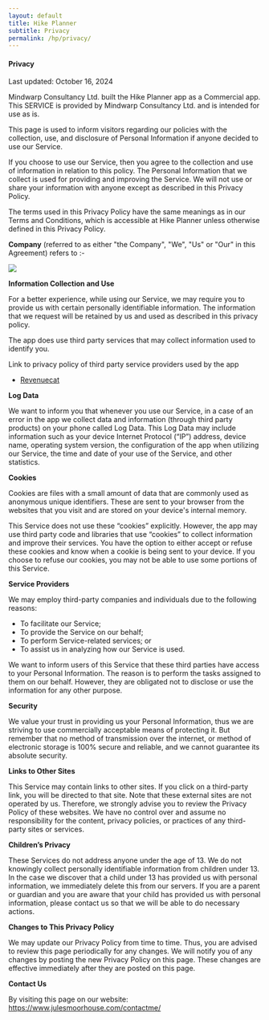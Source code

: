 ```yaml
---
layout: default
title: Hike Planner
subtitle: Privacy
permalink: /hp/privacy/
---
```


<div class="well">
<h4>Privacy</h4>

<p>Last updated: October 16, 2024</p>
<p>
Mindwarp Consultancy Ltd. built the Hike Planner app as
a Commercial app. This SERVICE is provided by
Mindwarp Consultancy Ltd.  and is intended for
use as is.
</p>

<p>
This page is used to inform visitors regarding
our policies with the collection, use, and
disclosure of Personal Information if anyone decided to use
our Service.
</p>

<p>
If you choose to use our Service, then you agree
to the collection and use of information in relation to this
policy. The Personal Information that we collect is
used for providing and improving the Service.
We will not use or share your
information with anyone except as described in this Privacy
Policy.
</p>

<p>
The terms used in this Privacy Policy have the same meanings
as in our Terms and Conditions, which is accessible at
Hike Planner unless otherwise defined in this Privacy
Policy.
</p> 

<p><strong>Company</strong> (referred to as either &quot;the Company&quot;, &quot;We&quot;, &quot;Us&quot; or &quot;Our&quot; in this Agreement) refers to :-
<div class="container-table">
	<img src="{{ site.baseurl }}/static/img/mcl-info.png"/>
</div>

</p>

<p><strong>Information Collection and Use</strong></p> 

<p>
For a better experience, while using our Service,
we may require you to provide us with certain
personally identifiable information. The
information that we request will be
retained by us and used as described in this privacy policy.
</p>

<p>
The app does use third party services that may collect
information used to identify you.
</p> 

<div>
<p>
  Link to privacy policy of third party service providers
  used by the app
</p> <ul><!----><li><a href="https://www.revenuecat.com" target="_blank">Revenuecat</a></li><!----><!----><!----><!----><!----><!----><!----><!----><!----><!----></ul>
</div>

<p><strong>Log Data</strong></p>

<p>
We want to inform you that whenever
you use our Service, in a case of an error in the
app we collect data and information (through third
party products) on your phone called Log Data. This Log Data
may include information such as your device Internet
Protocol (“IP”) address, device name, operating system
version, the configuration of the app when utilizing
our Service, the time and date of your use of the
Service, and other statistics.
</p> 

<p><strong>Cookies</strong></p>

<p>
Cookies are files with a small amount of data that are
commonly used as anonymous unique identifiers. These are
sent to your browser from the websites that you visit and
are stored on your device's internal memory.
</p>

<p>
This Service does not use these “cookies” explicitly.
However, the app may use third party code and libraries that
use “cookies” to collect information and improve their
services. You have the option to either accept or refuse
these cookies and know when a cookie is being sent to your
device. If you choose to refuse our cookies, you may not be
able to use some portions of this Service.
</p> 

<p><strong>Service Providers</strong></p> 

<p>
We may employ third-party companies
and individuals due to the following reasons:
</p>

 <ul><li>To facilitate our Service;</li> 
 
 <li>To provide the Service on our behalf;</li> 
 
 <li>To perform Service-related services; or</li> 
 
 <li>To assist us in analyzing how our Service is used.</li></ul> 
 
 <p>
We want to inform users of this
Service that these third parties have access to your
Personal Information. The reason is to perform the tasks
assigned to them on our behalf. However, they are obligated
not to disclose or use the information for any other
purpose.
</p> 

<p><strong>Security</strong></p> 

<p>
We value your trust in providing us
your Personal Information, thus we are striving to use
commercially acceptable means of protecting it. But remember
that no method of transmission over the internet, or method
of electronic storage is 100% secure and reliable, and
we cannot guarantee its absolute security.
</p> 

<p><strong>Links to Other Sites</strong></p> 

<p>
This Service may contain links to other sites. If you click
on a third-party link, you will be directed to that site.
Note that these external sites are not operated by
us. Therefore, we strongly advise you to
review the Privacy Policy of these websites.
We have no control over and assume no
responsibility for the content, privacy policies, or
practices of any third-party sites or services.
</p> 

<p><strong>Children’s Privacy</strong></p>

<p>
These Services do not address anyone under the age of 13.
We do not knowingly collect personally
identifiable information from children under 13. In the case
we discover that a child under 13 has provided
us with personal information,
we immediately delete this from our servers. If you
are a parent or guardian and you are aware that your child
has provided us with personal information, please contact
us so that we will be able to do
necessary actions.
</p> 

<p><strong>Changes to This Privacy Policy</strong></p> 

<p>
We may update our Privacy Policy from
time to time. Thus, you are advised to review this page
periodically for any changes. We will
notify you of any changes by posting the new Privacy Policy
on this page. These changes are effective immediately after
they are posted on this page.
</p> 

<p><strong>Contact Us</strong></p> 

<p>By visiting this page on our website: <a href="https://www.julesmoorhouse.com/contactme/" rel="external nofollow noopener" target="_blank">https://www.julesmoorhouse.com/contactme/</a></p>
</div>